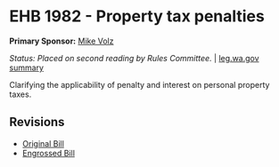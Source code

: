# EHB 1982 - Property tax penalties
**Primary Sponsor:** [Mike Volz](/person/leg/mike.volz.md)

*Status: Placed on second reading by Rules Committee.* | [leg.wa.gov summary](https://app.leg.wa.gov/billsummary?BillNumber=1982&Year=2021)

Clarifying the applicability of penalty and interest on personal property taxes.

## Revisions
* [Original Bill](1/)
* [Engrossed Bill](1/)